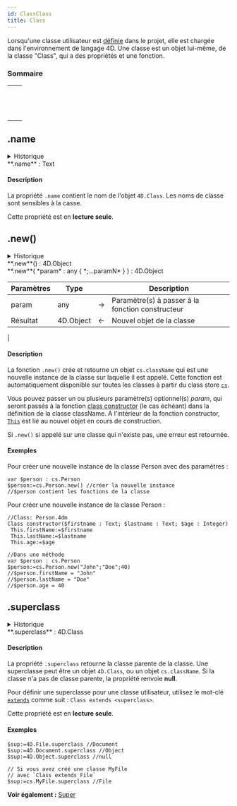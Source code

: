 ```yaml
---
id: ClassClass
title: Class
---
```



Lorsqu'une classe utilisateur est [définie](Concepts/classes.md#class-definition) dans le projet, elle est chargée dans l'environnement de langage 4D. Une classe est un objet lui-même, de la classe "Class", qui a des propriétés et une fonction.

### Sommaire

|                                                                                                                                                          |
| -------------------------------------------------------------------------------------------------------------------------------------------------------- |
| [<!-- INCLUDE #ClassClass.name.Syntax -->](#name)&nbsp;&nbsp;&nbsp;&nbsp;<!-- INCLUDE #ClassClass.name.Summary -->|
| [<!-- INCLUDE #ClassClass.new().Syntax -->](#new)&nbsp;&nbsp;&nbsp;&nbsp;<!-- INCLUDE #ClassClass.new().Summary --> |
| [<!-- INCLUDE #ClassClass.superclass.Syntax -->](#superclass)&nbsp;&nbsp;&nbsp;&nbsp;<!-- INCLUDE #ClassClass.superclass.Summary --> |

<!-- REF ClassClass.name.Desc -->
## .name

<details><summary>Historique</summary>

| Release | Modifications |
| ------- | ------------- |
| 18 R3   | Ajout         |

</details>

<!-- REF #ClassClass.name.Syntax -->**.name** : Text<!-- END REF -->

#### Description

La propriété `.name` <!-- REF #ClassClass.name.Summary -->contient le nom de l'objet `4D.Class`<!-- END REF -->. Les noms de classe sont sensibles à la casse.

Cette propriété est en **lecture seule**.

<!-- END REF -->

<!-- REF ClassClass.new().Desc -->
## .new()

<details><summary>Historique</summary>

| Release | Modifications |
| ------- | ------------- |
| 18 R3   | Ajout         |

</details>

<!-- REF #ClassClass.new().Syntax -->**.new**() : 4D.Object<br/>**.new**( *param* : any { *;...paramN* } ) : 4D.Object<!-- END REF -->


<!-- REF #ClassClass.new().Params -->
| Paramètres | Type      |    | Description                                          |
| ---------- | --------- |:--:| ---------------------------------------------------- |
| param      | any       | -> | Paramètre(s) à passer à la fonction constructeur     |
| Résultat   | 4D.Object | <- | Nouvel objet de la classe|<!-- END REF -->

|

#### Description

La fonction `.new()` <!-- REF #ClassClass.new().Summary -->crée et retourne un objet `cs.className` qui est une nouvelle instance de la classe sur laquelle il est appelé<!-- END REF -->. Cette fonction est automatiquement disponible sur toutes les classes à partir du class store [`cs`](Concepts/classes.md#cs).

Vous pouvez passer un ou plusieurs paramètre(s) optionnel(s) *param*, qui seront passés à la fonction [class constructor](Concepts/classes.md#class-constructor) (le cas échéant) dans la définition de la classe className. A l'intérieur de la fonction constructor, [`This`](Concepts/classes.md#this) est lié au nouvel objet en cours de construction.

Si `.new()` si appelé sur une classe qui n'existe pas, une erreur est retournée.

#### Exemples

Pour créer une nouvelle instance de la classe Person avec des paramètres :

```4d
var $person : cs.Person  
$person:=cs.Person.new() //créer la nouvelle instance  
//$person contient les fonctions de la classe
```

Pour créer une nouvelle instance de la classe Person :

```4d
//Class: Person.4dm
Class constructor($firstname : Text; $lastname : Text; $age : Integer)
 This.firstName:=$firstname
 This.lastName:=$lastname
 This.age:=$age
```

```4d
//Dans une méthode
var $person : cs.Person  
$person:=cs.Person.new("John";"Doe";40)  
//$person.firstName = "John"
//$person.lastName = "Doe"
//$person.age = 40
```

<!-- END REF -->

<!-- REF ClassClass.superclass.Desc -->
## .superclass

<details><summary>Historique</summary>

| Release | Modifications |
| ------- | ------------- |
| 18 R3   | Ajout         |

</details>

<!-- REF #ClassClass.superclass.Syntax -->**.superclass** : 4D.Class<!-- END REF -->

#### Description

La propriété `.superclass` <!-- REF #ClassClass.superclass.Summary -->retourne la classe parente de la classe<!-- END REF -->. Une superclasse peut être un objet `4D.Class`, ou un objet `cs.className`. Si la classe n'a pas de classe parente, la propriété renvoie **null**.

Pour définir une superclasse pour une classe utilisateur, utilisez le mot-clé [`extends`](Concepts/classes.md#class-extends-classname) comme suit : `Class extends <superclass>`.

Cette propriété est en **lecture seule**.

#### Exemples

```4d
$sup:=4D.File.superclass //Document
$sup:=4D.Document.superclass //Object
$sup:=4D.Object.superclass //null

// Si vous avez créé une classe MyFile 
// avec `Class extends File`
$sup:=cs.MyFile.superclass //File

```

**Voir également :** [Super](Concepts/classes.md#super)
<!-- END REF -->
